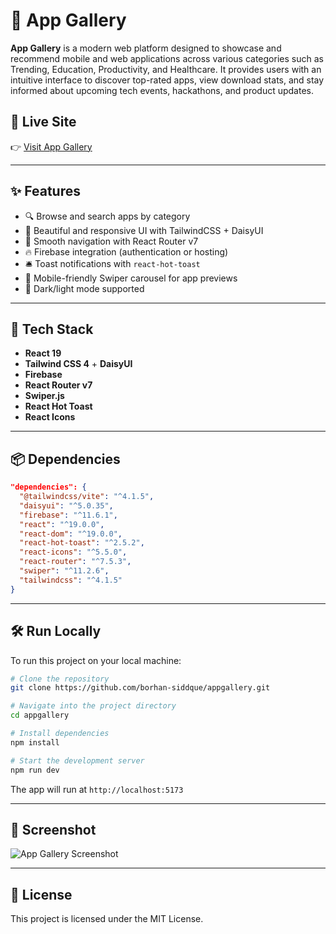 

# 📱 App Gallery

**App Gallery** is a modern web platform designed to showcase and recommend mobile and web applications across various categories such as Trending, Education, Productivity, and Healthcare. It provides users with an intuitive interface to discover top-rated apps, view download stats, and stay informed about upcoming tech events, hackathons, and product updates.

## 🚀 Live Site

👉 [Visit App Gallery](https://app-gallery-f7b8e.web.app/)

---

## ✨ Features

- 🔍 Browse and search apps by category
- 🎨 Beautiful and responsive UI with TailwindCSS + DaisyUI
- 🔄 Smooth navigation with React Router v7
- 🔥 Firebase integration (authentication or hosting)
- 🛎️ Toast notifications with `react-hot-toast`
- 📱 Mobile-friendly Swiper carousel for app previews
- 🌙 Dark/light mode supported

---

## 🧰 Tech Stack

- **React 19**
- **Tailwind CSS 4** + **DaisyUI**
- **Firebase**
- **React Router v7**
- **Swiper.js**
- **React Hot Toast**
- **React Icons**

---

## 📦 Dependencies

```json
"dependencies": {
  "@tailwindcss/vite": "^4.1.5",
  "daisyui": "^5.0.35",
  "firebase": "^11.6.1",
  "react": "^19.0.0",
  "react-dom": "^19.0.0",
  "react-hot-toast": "^2.5.2",
  "react-icons": "^5.5.0",
  "react-router": "^7.5.3",
  "swiper": "^11.2.6",
  "tailwindcss": "^4.1.5"
}
```

---

## 🛠️ Run Locally

To run this project on your local machine:

```bash
# Clone the repository
git clone https://github.com/borhan-siddque/appgallery.git

# Navigate into the project directory
cd appgallery

# Install dependencies
npm install

# Start the development server
npm run dev
```

The app will run at `http://localhost:5173`

---

## 📸 Screenshot

![App Gallery Screenshot](https://i.ibb.co/ycZPrmVg/app-gallery.png)

---

## 📄 License

This project is licensed under the MIT License.
